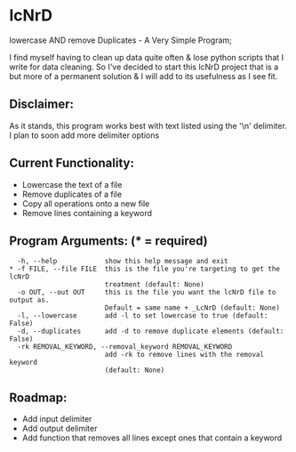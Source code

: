 # lcNrD

lowercase AND remove Duplicates - A Very Simple Program;

I find myself having to clean up data quite often & lose python scripts that I write for data cleaning. So I've decided to start this lcNrD project that is a but more of a permanent solution & I will add to its usefulness as I see fit.

## Disclaimer:
As it stands, this program works best with text listed using the '\n' delimiter. I plan to soon add more delimiter options

## Current Functionality:
* Lowercase the text of a file
* Remove duplicates of a file
* Copy all operations onto a new file
* Remove lines containing a keyword

## Program Arguments: (* = required)

```
  -h, --help            show this help message and exit
* -f FILE, --file FILE  this is the file you're targeting to get the lcNrD
                        treatment (default: None)
  -o OUT, --out OUT     this is the file you want the lcNrD file to output as.
                        Default = same name + _LcNrD (default: None)
  -l, --lowercase       add -l to set lowercase to true (default: False)
  -d, --duplicates      add -d to remove duplicate elements (default: False)
  -rk REMOVAL_KEYWORD, --removal_keyword REMOVAL_KEYWORD
                        add -rk to remove lines with the removal keyword
                        (default: None)
```

## Roadmap:
* Add input delimiter
* Add output delimiter
* Add function that removes all lines except ones that contain a keyword